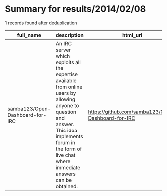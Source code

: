 
# Summary for results/2014/02/08
    
1 records found after deduplication

| full_name | description | html_url | matched_list | matched_count | pushed_at | size | stargazers_count | language | forks_count |
|---------------------------------|--------------------------------------------------------------------------------------------------------------------------------------------------------------------------------------------------------------------|----------------------------------------------------|----------------|-----------------|---------------------------|--------|--------------------|------------|---------------|
| samba123/Open-Dashboard-for-IRC | An IRC server which exploits all the expertise available from online users by allowing anyone to question and answer. This idea implements forum in the form of live chat where immediate answers can be obtained. | https://github.com/samba123/Open-Dashboard-for-IRC | ['exploit'] | 1 | 2014-02-08 21:29:01+00:00 | 156 | 1 | JavaScript | 0 |
